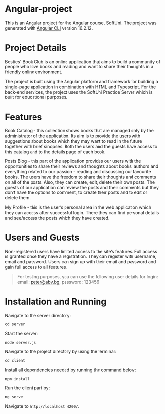 # Angular-project

This is an Angular project for the Angular course, SoftUni. The project was generated with [Angular CLI](https://github.com/angular/angular-cli) version 16.2.12.

# Project Details

Besties' Book Club is an online application that aims to build a community of people who love books and reading and want to share their thoughts in a friendly online environment.

The project is built using the Angular platform and framework for building a single-page application in combination with HTML and Typescript. For the back-end services, the project uses the SoftUni Practice Server which is built for educational purposes.

# Features

Book Catalog - this collection shows books that are managed only by the administrator of the application. Its aim is to provide the users with suggestions about books which they may want to read in the future together with brief sinopses. Both the users and the guests have access to this catalog and to the details page of each book.

Posts Blog - this part of the application provides our users with the opportunities to share their reviews and thoughts about books, authors and everything related to our passion - reading and discussing our favourite books. The users have the freedom to share their thoughts and comments on all of the posts. Also, they can create, edit, delete their own posts. The guests of our application can review the posts and their comments but they don’t have the options to comment, to create their posts and to edit or delete them.

My Profile - this is the user’s personal area in the web application which they can access after successful login. There they can find personal details and see/access the posts which they have created.

# Users and Guests

Non-registered users have limited access to the site’s features. Full access is granted once they have a registration. They can register with username, email and password.
Users can sign up with their email and password and gain full access to all features.

> For testing purposes, you can use the following user details for login:
> email: peter@abv.bg, password: 123456

# Installation and Running

Navigate to the server directory:

`cd server`

Start the server:

`node server.js`

Navigate to the project directory by using the terminal:

`cd client`

Install all dependencies needed by running the command below:

`npm install`

Run the client part by:

`ng serve`

Navigate to `http://localhost:4200/`.
